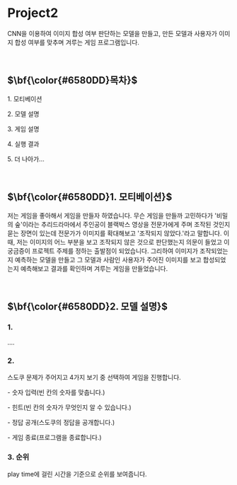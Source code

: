 # Project2

<p>CNN을 이용하여 이미지 합성 여부 판단하는 모델을 만들고, 만든 모델과 사용자가 이미지 합성 여부를 맞추며 겨루는 게임 프로그램입니다.</p>
<br/>

## $\bf{\color{#6580DD}목차}$
<p>1. 모티베이션</p>
<p>2. 모델 설명</p>
<p>3. 게임 설명</p>
<p>4. 실행 결과</p>
<p>5. 더 나아가...</p>
<br/>

## $\bf{\color{#6580DD}1. 모티베이션}$
<p>저는 게임을 좋아해서 게임을 만들자 하였습니다. 무슨 게임을 만들까 고민하다가 '비밀의 숲'이라는 추리드라마에서 주인공이 블랙박스 영상을 전문가에게 주며 조작된 것인지 묻는 장면이 있는데 전문가가 이미지를 확대해보고 '조작되지 않았다.'라고 말합니다. 이때, 저는 이미지의 어느 부분을 보고 조작되지 않은 것으로 판단했는지 의문이 들었고 이 궁금증이 프로젝트 주제를 정하는 출발점이 되었습니다. 그리하여 이미지가 조작되었는지 예측하는 모델을 만들고 그 모델과 사람인 사용자가 주어진 이미지를 보고 합성되었는지 예측해보고 결과를 확인하며 겨루는 게임을 만들었습니다.</p>
<br/>

## $\bf{\color{#6580DD}2. 모델 설명}$
### 1. 
<p>....</p>

### 2. 
<p>스도쿠 문제가 주어지고 4가지 보기 중 선택하여 게임을 진행합니다.</p>
<p> - 숫자 입력(빈 칸의 숫자를 맞춥니다.)</p>
<p> - 힌트(빈 칸의 숫자가 무엇인지 알 수 있습니다.)</p>
<p> - 정답 공개(스도쿠의 정답을 공개합니다.)</p>
<p> - 게임 종료(프로그램을 종료합니다.)</p>
   
### 3. 순위
<p>play time에 걸린 시간을 기준으로 순위를 보여줍니다.</p>
<br/>
